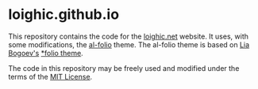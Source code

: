 # loighic.github.io

This repository contains the code for the [loighic.net](https://loighic.github.io/) website. It uses, with some modifications, the [al-folio](https://github.com/alshedivat/al-folio) theme. The al-folio theme is based on [Lia Bogoev's](http://liabogoev.com) [*folio theme](https://github.com/bogoli/-folio).

The code in this repository may be freely used and modified under the terms of the [MIT License](https://opensource.org/licenses/MIT).
